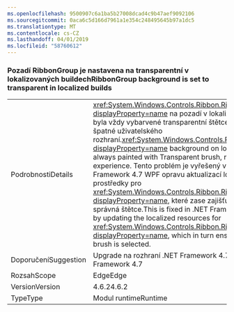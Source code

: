 ```yaml
---
ms.openlocfilehash: 9500907c6a1ba5b27008dcad4c9b47aef9092106
ms.sourcegitcommit: 0aca6c5d166d7961a1e354c248495645b97a1dc5
ms.translationtype: MT
ms.contentlocale: cs-CZ
ms.lasthandoff: 04/01/2019
ms.locfileid: "58760612"
---
```

### <a name="ribbongroup-background-is-set-to-transparent-in-localized-builds"></a><span data-ttu-id="a790b-101">Pozadí RibbonGroup je nastavena na transparentní v lokalizovaných buildech</span><span class="sxs-lookup"><span data-stu-id="a790b-101">RibbonGroup background is set to transparent in localized builds</span></span>

|   |   |
|---|---|
|<span data-ttu-id="a790b-102">Podrobnosti</span><span class="sxs-lookup"><span data-stu-id="a790b-102">Details</span></span>|<span data-ttu-id="a790b-103"><xref:System.Windows.Controls.Ribbon.RibbonGroup?displayProperty=name> na pozadí v lokalizovaných buildech byla vždy vybarvené transparentní štětce, výsledkem je špatné uživatelského rozhraní.</span><span class="sxs-lookup"><span data-stu-id="a790b-103"><xref:System.Windows.Controls.Ribbon.RibbonGroup?displayProperty=name> background on localized builds was always painted with Transparent brush, resulting in poor UI experience.</span></span> <span data-ttu-id="a790b-104">Tento problém je vyřešený v rozhraní .NET Framework 4.7 WPF opravu aktualizací lokalizované prostředky pro <xref:System.Windows.Controls.Ribbon.RibbonGroup?displayProperty=name>, které zase zajišťuje, že je vybraná správná štětce.</span><span class="sxs-lookup"><span data-stu-id="a790b-104">This is fixed in .NET Framework 4.7 WPF fix by updating the localized resources for <xref:System.Windows.Controls.Ribbon.RibbonGroup?displayProperty=name>, which in turn ensures that the correct brush is selected.</span></span>|
|<span data-ttu-id="a790b-105">Doporučení</span><span class="sxs-lookup"><span data-stu-id="a790b-105">Suggestion</span></span>|<span data-ttu-id="a790b-106">Upgrade na rozhraní .NET Framework 4.7</span><span class="sxs-lookup"><span data-stu-id="a790b-106">Upgrade to .NET Framework 4.7</span></span>|
|<span data-ttu-id="a790b-107">Rozsah</span><span class="sxs-lookup"><span data-stu-id="a790b-107">Scope</span></span>|<span data-ttu-id="a790b-108">Edge</span><span class="sxs-lookup"><span data-stu-id="a790b-108">Edge</span></span>|
|<span data-ttu-id="a790b-109">Version</span><span class="sxs-lookup"><span data-stu-id="a790b-109">Version</span></span>|<span data-ttu-id="a790b-110">4.6.2</span><span class="sxs-lookup"><span data-stu-id="a790b-110">4.6.2</span></span>|
|<span data-ttu-id="a790b-111">Type</span><span class="sxs-lookup"><span data-stu-id="a790b-111">Type</span></span>|<span data-ttu-id="a790b-112">Modul runtime</span><span class="sxs-lookup"><span data-stu-id="a790b-112">Runtime</span></span>|

